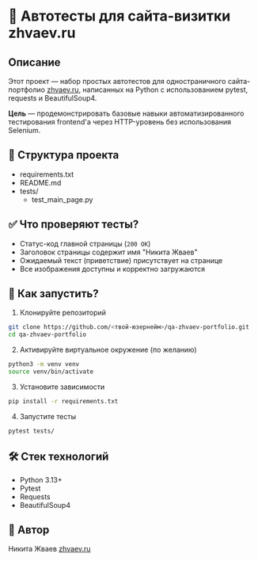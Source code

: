 
# 🧪 Автотесты для сайта-визитки zhvaev.ru

## Описание

Этот проект — набор простых автотестов для одностраничного сайта-портфолио [zhvaev.ru](https://zhvaev.ru), написанных на Python с использованием pytest, requests и BeautifulSoup4.

**Цель** — продемонстрировать базовые навыки автоматизированного тестирования frontend'а через HTTP-уровень без использования Selenium.

## 📂 Структура проекта

* requirements.txt
* README.md
* tests/
  * test\_main\_page.py

## ✅ Что проверяют тесты?

* Статус-код главной страницы (`200 OK`)
* Заголовок страницы содержит имя "Никита Жваев"
* Ожидаемый текст (приветствие) присутствует на странице
* Все изображения доступны и корректно загружаются

## 🚀 Как запустить?

1. Клонируйте репозиторий

```bash
git clone https://github.com/<твой-юзернейм>/qa-zhvaev-portfolio.git
cd qa-zhvaev-portfolio
```

2. Активируйте виртуальное окружение (по желанию)

```bash
python3 -m venv venv
source venv/bin/activate
```

3. Установите зависимости

```bash
pip install -r requirements.txt
```

4. Запустите тесты

```bash
pytest tests/
```

## 🛠 Стек технологий

* Python 3.13+
* Pytest
* Requests
* BeautifulSoup4

## 📌 Автор

Никита Жваев
[zhvaev.ru](https://zhvaev.ru)

